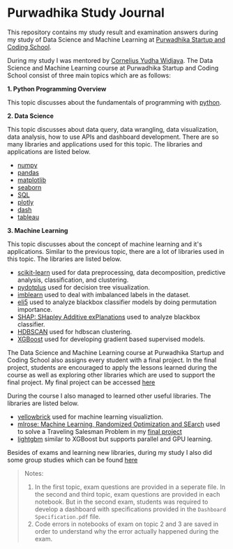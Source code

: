# Purwadhika Study Journal

This repository contains my study result and examination answers during my study of Data Science and Machine Learning at [Purwadhika Startup and Coding School](https://www.purwadhika.com).

During my study I was mentored by [Cornelius Yudha Widjaya](https://id.linkedin.com/in/cornellius-yudha-wijaya).
The Data Science and Machine Learning course at Purwadhika Startup and Coding School consist of three main topics which are as follows:

**1. Python Programming Overview**

This topic discusses about the fundamentals of programming with [python](https://www.python.org).

**2. Data Science**

This topic discusses about data query, data wrangling, data visualization, data analysis, how to use APIs and dashboard development. There are so many libraries and applications used for this topic. The libraries and applications are listed below.
- [numpy](https://numpy.org)
- [pandas](https://pandas.pydata.org)
- [matplotlib](https://matplotlib.org)
- [seaborn](https://seaborn.pydata.org)
- [SQL](https://dev.mysql.com/doc/refman/8.0/en/sql-statements.html)
- [plotly](https://plot.ly/python/reference/)
- [dash](https://dash.plot.ly)
- [tableau](https://www.tableau.com)

**3. Machine Learning**

This topic discusses about the concept of machine learning and it's applications. Similar to the previous topic, there are a lot of libraries used in this topic. The libraries are listed below.
- [scikit-learn](https://scikit-learn.org/stable/) used for data preprocessing, data decomposition, predictive analysis, classification, and clustering.
- [pydotplus](https://github.com/carlos-jenkins/pydotplus) used for decision tree visualization.
- [imblearn](https://imbalanced-learn.readthedocs.io/en/stable/) used to deal with imbalanced labels in the dataset.
- [eli5](https://pypi.org/project/eli5/) used to analyze blackbox classifier models by doing permutation importance.
- [SHAP: SHapley Additive exPlanations](https://github.com/slundberg/shap) used to analyze blackbox classifier.
- [HDBSCAN](https://hdbscan.readthedocs.io/en/latest/how_hdbscan_works.html) used for hdbscan clustering.
- [XGBoost](https://xgboost.readthedocs.io/en/latest/index.html) used for developing gradient based supervised models.

The Data Science and Machine Learning course at Purwadhika Startup and Coding School also assigns every student with a final project.
In the final project, students are encouraged to apply the lessons learned during the course as well as exploring other libraries which are used to support the final project.
My final project can be accessed [here](https://github.com/gstdl/Brazilian_e-Commerce_Exploartory_Data_Analysis_and_Machine_Learning)

During the course I also managed to learned other useful libraries. The libraries are listed below.
- [yellowbrick](https://www.scikit-yb.org/en/latest/) used for machine learning visualiztion.
- [mlrose: Machine Learning, Randomized Optimization and SEarch](https://pypi.org/project/mlrose/) used to solve a Traveling Salesman Problem in my [final project](https://github.com/gstdl/Brazilian_e-Commerce_Exploartory_Data_Analysis_and_Machine_Learning)
- [lightgbm](https://lightgbm.readthedocs.io/en/latest/index.html) similar to XGBoost but supports parallel and GPU learning.

Besides of exams and learning new libraries, during my study I also did some group studies which can be found [here](https://github.com/gstdl/Purwadhika_Group_Assignments)

> Notes:
>1. In the first topic, exam questions are provided in a seperate file. In the second and third topic, exam questions are provided in each notebook. But in the second exam, students was required to develop a dashboard with specifications provided in the `Dashboard Specification.pdf` file.
>2. Code errors in notebooks of exam on topic 2 and 3 are saved in order to understand why the error actually happened during the exam.
